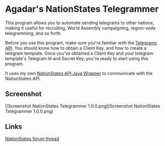 # Agadar's NationStates Telegrammer

This program allows you to automate sending telegrams to other nations, making it useful for recruiting, World Assembly campaigning, region-wide telegramming, and so forth.

Before you use this program, make sure you're familiar with the [Telegrams API](https://www.nationstates.net/pages/api.html#telegrams). You should know how to obtain a Client Key,
and how to create a telegram template. Once you've obtained a Client Key and your telegram template's Telegram Id and Secret Key, you're ready to start using this program.

It uses my own [NationStates API Java Wrapper](https://github.com/Agadar/NationStates-api-java-wrapper) to communicate with the NationStates API.

## Screenshot

![Screenshot NationStates Telegrammer 1.0.0.png](Screenshot NationStates Telegrammer 1.0.0.png)

## Links

[NationStates forum thread](https://forum.nationstates.net/viewtopic.php?f=15&t=388960)
